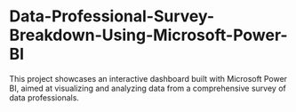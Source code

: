 # Data-Professional-Survey-Breakdown-Using-Microsoft-Power-BI
This project showcases an interactive dashboard built with Microsoft Power BI, aimed at visualizing and analyzing data from a comprehensive survey of data professionals.
